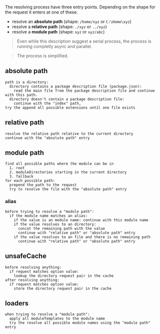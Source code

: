 The resolving process have three entry points. Depending on the shape for the request it enters at one of these. 

* resolve an **absolute path** (shape: `/home/xyz` or `C:\Home\xyz`)
* resolve a **relative path** (shape: `./xyz` or `../xyz`)
* resolve a **module path** (shape: `xyz` or `xyz/abc`)

> Even while this description suggest a serial process, the process is running completly async and parallel.

> The process is simplified.

## absolute path

``` text
path is a directory:
  directory contains a package description file (package.json):
    read the main file from the package description file and continue with this path.
  directory doesn't contain a package description file:
    continue with the "index" path,
try the append all possible extensions until one file exists
```

## relative path

``` text
resolve the relative path relative to the current directory
continue with the "absolute path" entry
```

## module path

``` text
find all possible paths where the module can be in
  1. root
  2. moduleDirectories starting in the current directory
  3. fallback
for each possible path:
  prepend the path to the request
  try to resolve the file with the "absolute path" entry
```

### alias

``` text
before trying to resolve a "module path":
  if the module name matches an alias:
    if the value is an module name: continue with this module name
    if the value resolves to an directory:
      concat the remaining path with the value
      continue with "relative path" or "absolute path" entry
    if the value resolves to an file and there is no remaining path
      continue with "relative path" or "absolute path" entry
```

## unsafeCache

``` text
before resolving anything:
  if request matches option value:
    lookup the directory request pair in the cache
after resolving anything:
  if request matches option value:
    store the directory request pair in the cache
```

## loaders

``` text
when trying to resolve a "module path":
  apply all moduleTemplates to the module name
  try the resolve all possible module names using the "module path" entry
```